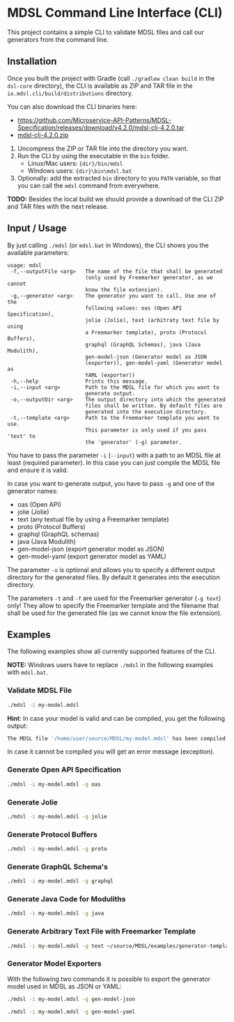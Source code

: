 # MDSL Command Line Interface (CLI)

This project contains a simple CLI to validate MDSL files and call our generators from the command line.

## Installation
Once you built the project with Gradle (call `./gradlew clean build` in the `dsl-core` directory), the CLI is available as ZIP and TAR file in the `io.mdsl.cli/build/distributions` directory.

You can also download the CLI binaries here:

 * https://github.com/Microservice-API-Patterns/MDSL-Specification/releases/download/v4.2.0/mdsl-cli-4.2.0.tar
 * [mdsl-cli-4.2.0.zip](https://github.com/Microservice-API-Patterns/MDSL-Specification/releases/download/v4.2.0/mdsl-cli-4.2.0.zip)

1. Uncompress the ZIP or TAR file into the directory you want.
2. Run the CLI by using the executable in the `bin` folder.
   * Linux/Mac users: `{dir}/bin/mdsl`
   * Windows users: `{dir}\bin\mdsl.bat`
3. Optionally: add the extracted `bin` directory to you `PATH` variable, so that you can call the `mdsl` command from everywhere.

**TODO:** Besides the local build we should provide a download of the CLI ZIP and TAR files with the next release.

## Input / Usage
By just calling `./mdsl` (or `mdsl.bat` in Windows), the CLI shows you the available parameters:

```text
usage: mdsl
 -f,--outputFile <arg>   The name of the file that shall be generated
                         (only used by Freemarker generator, as we cannot
                         know the file extension).
 -g,--generator <arg>    The generator you want to call. Use one of the
                         following values: oas (Open API Specification),
                         jolie (Jolie), text (arbitraty text file by using
                         a Freemarker template), proto (Protocol Buffers),
                         graphql (GraphQL Schemas), java (Java Modulith),
                         gen-model-json (Generator model as JSON
                         (exporter)), gen-model-yaml (Generator model as
                         YAML (exporter))
 -h,--help               Prints this message.
 -i,--input <arg>        Path to the MDSL file for which you want to
                         generate output.
 -o,--outputDir <arg>    The output directory into which the generated
                         files shall be written. By default files are
                         generated into the execution directory.
 -t,--template <arg>     Path to the Freemarker template you want to use.
                         This parameter is only used if you pass 'text' to
                         the 'generator' (-g) parameter.
```

You have to pass the parameter `-i` (`--input`) with a path to an MDSL file at least (required parameter). In this case you can just compile the MDSL file and ensure it is valid.

In case you want to generate output, you have to pass `-g` and one of the generator names:
 * oas (Open API)
 * jolie (Jolie)
 * text (any textual file by using a Freemarker template)
 * proto (Protocol Buffers)
 * graphql (GraphQL schemas)
 * java (Java Modulith)
 * gen-model-json (export generator model as JSON)
 * gen-model-yaml (export generator model as YAML)
 
The parameter `-o` is optional and allows you to specify a different output directory for the generated files. By default it generates into the execution directory.

The parameters `-t` and `-f` are used for the Freemarker generator (`-g text`) only! They allow to specify the Freemarker template and the filename that shall be used for the generated file (as we cannot know the file extension).

## Examples
The following examples show all currently supported features of the CLI.

**NOTE:** Windows users have to replace `./mdsl` in the following examples with `mdsl.bat`.

### Validate MDSL File

```bash
./mdsl -i my-model.mdsl
```

**Hint**: In case your model is valid and can be compiled, you get the following output:

```bash
The MDSL file '/home/user/source/MDSL/my-model.mdsl' has been compiled without errors.
```

In case it cannot be compiled you will get an error message (exception).

### Generate Open API Specification

```bash
./mdsl -i my-model.mdsl -g oas
```

### Generate Jolie

```bash
./mdsl -i my-model.mdsl -g jolie
```

### Generate Protocol Buffers

```bash
./mdsl -i my-model.mdsl -g proto
```

### Generate GraphQL Schema's

```bash
./mdsl -i my-model.mdsl -g graphql
```

### Generate Java Code for Moduliths

```bash
./mdsl -i my-model.mdsl -g java
```

### Generate Arbitrary Text File with Freemarker Template

```bash
./mdsl -i my-model.mdsl -g text ~/source/MDSL/examples/generator-templates/FreemarkerReportDemo.md.ftl -f my-report.md
```

### Generator Model Exporters
With the following two commands it is possible to export the generator model used in MDSL as JSON or YAML:

```bash
./mdsl -i my-model.mdsl -g gen-model-json
```

```bash
./mdsl -i my-model.mdsl -g gen-model-yaml
```
